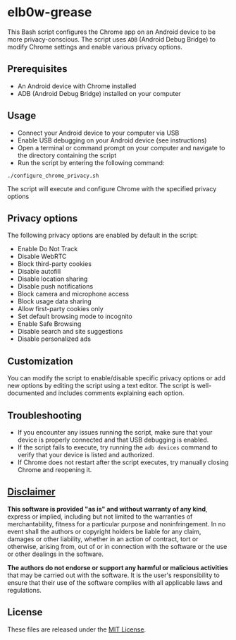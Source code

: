 # elb0w-grease

This Bash script configures the Chrome app on an Android device to be more privacy-conscious. The script uses `ADB` (Android Debug Bridge) to modify Chrome settings and enable various privacy options.

## Prerequisites
* An Android device with Chrome installed
* ADB (Android Debug Bridge) installed on your computer

## Usage
* Connect your Android device to your computer via USB
* Enable USB debugging on your Android device (see instructions)
* Open a terminal or command prompt on your computer and navigate to the directory containing the script
* Run the script by entering the following command:
```
./configure_chrome_privacy.sh
```

The script will execute and configure Chrome with the specified privacy options

## Privacy options
The following privacy options are enabled by default in the script:

* Enable Do Not Track
* Disable WebRTC
* Block third-party cookies
* Disable autofill
* Disable location sharing
* Disable push notifications
* Block camera and microphone access
* Block usage data sharing
* Allow first-party cookies only
* Set default browsing mode to incognito
* Enable Safe Browsing
* Disable search and site suggestions
* Disable personalized ads

## Customization
You can modify the script to enable/disable specific privacy options or add new options by editing the script using a text editor. The script is well-documented and includes comments explaining each option.

## Troubleshooting
* If you encounter any issues running the script, make sure that your device is properly connected and that USB debugging is enabled.
* If the script fails to execute, try running the `adb devices` command to verify that your device is listed and authorized.
* If Chrome does not restart after the script executes, try manually closing Chrome and reopening it.

## [Disclaimer](DISCLAIMER)
**This software is provided "as is" and without warranty of any kind**, express or implied, including but not limited to the warranties of merchantability, fitness for a particular purpose and noninfringement. In no event shall the authors or copyright holders be liable for any claim, damages or other liability, whether in an action of contract, tort or otherwise, arising from, out of or in connection with the software or the use or other dealings in the software.

**The authors do not endorse or support any harmful or malicious activities** that may be carried out with the software. It is the user's responsibility to ensure that their use of the software complies with all applicable laws and regulations.

## License
These files are released under the [MIT License](LICENSE).
